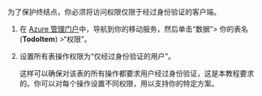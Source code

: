 
为了保护终结点，你必须将访问权限仅限于经过身份验证的客户端。

1. 在 [Azure 管理门户](https://manage.windowsazure.cn/)中，导航到你的移动服务，然后单击“数据”> 你的表名 (**TodoItem**) >“权限”。 

2. 设置所有表操作权限为“仅经过身份验证的用户”。

     这样可以确保对该表的所有操作都要求用户经过身份验证，这是本教程要求的。你可以对每个操作设置不同权限，用以支持你的特定方案。

<!---HONumber=Mooncake_0118_2016-->